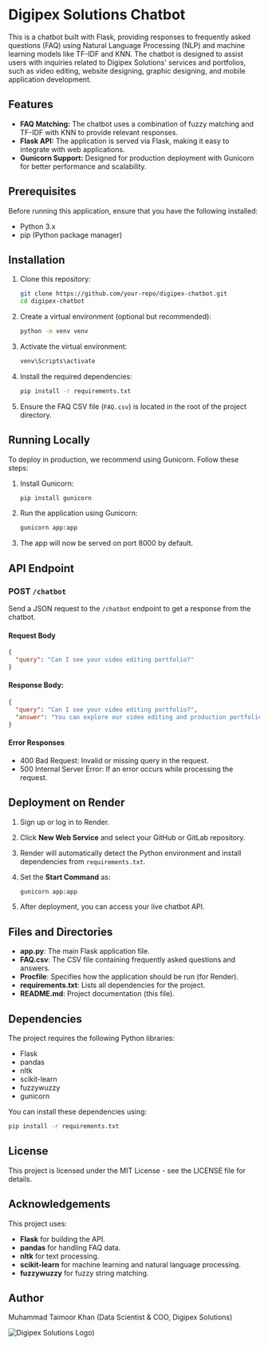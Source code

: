 # Digipex Solutions Chatbot

This is a chatbot built with Flask, providing responses to frequently asked questions (FAQ) using Natural Language Processing (NLP) and machine learning models like TF-IDF and KNN. The chatbot is designed to assist users with inquiries related to Digipex Solutions' services and portfolios, such as video editing, website designing, graphic designing, and mobile application development.

## Features

- **FAQ Matching:** The chatbot uses a combination of fuzzy matching and TF-IDF with KNN to provide relevant responses.
- **Flask API:** The application is served via Flask, making it easy to integrate with web applications.
- **Gunicorn Support:** Designed for production deployment with Gunicorn for better performance and scalability.

## Prerequisites

Before running this application, ensure that you have the following installed:

- Python 3.x
- pip (Python package manager)

## Installation

1. Clone this repository:

   ```bash
   git clone https://github.com/your-repo/digipex-chatbot.git
   cd digipex-chatbot

2. Create a virtual environment (optional but recommended):
   ```bash
   python -m venv venv
   ```

3. Activate the virtual environment:
   ```bash
   venv\Scripts\activate
   ```

4. Install the required dependencies:
   ```bash
   pip install -r requirements.txt
   ```

5. Ensure the FAQ CSV file (```FAQ.csv```) is located in the root of the project directory.

## Running Locally
To deploy in production, we recommend using Gunicorn. Follow these steps:

1. Install Gunicorn:
   ```bash
   pip install gunicorn
   ```

2. Run the application using Gunicorn:
   ```bash
   gunicorn app:app
   ```

3. The app will now be served on port 8000 by default.

## API Endpoint

### POST `/chatbot`

Send a JSON request to the `/chatbot` endpoint to get a response from the chatbot.

#### Request Body

```json
{
  "query": "Can I see your video editing portfolio?"
}
```
#### Response Body:

```json
{
  "query": "Can I see your video editing portfolio?",
  "answer": "You can explore our video editing and production portfolio here: https://digipexsolutions.com/video-editing/"
}
```

#### Error Responses
- 400 Bad Request: Invalid or missing query in the request.
- 500 Internal Server Error: If an error occurs while processing the request.

## Deployment on Render

1. Sign up or log in to Render.
2. Click **New Web Service** and select your GitHub or GitLab repository.
3. Render will automatically detect the Python environment and install dependencies from `requirements.txt`.
4. Set the **Start Command** as:

    ```bash
    gunicorn app:app
    ```

5. After deployment, you can access your live chatbot API.

## Files and Directories

- **app.py**: The main Flask application file.
- **FAQ.csv**: The CSV file containing frequently asked questions and answers.
- **Procfile**: Specifies how the application should be run (for Render).
- **requirements.txt**: Lists all dependencies for the project.
- **README.md**: Project documentation (this file).

## Dependencies

The project requires the following Python libraries:

- Flask
- pandas
- nltk
- scikit-learn
- fuzzywuzzy
- gunicorn

You can install these dependencies using:

```bash
pip install -r requirements.txt
```

## License

This project is licensed under the MIT License - see the LICENSE file for details.

## Acknowledgements

This project uses:

- **Flask** for building the API.
- **pandas** for handling FAQ data.
- **nltk** for text processing.
- **scikit-learn** for machine learning and natural language processing.
- **fuzzywuzzy** for fuzzy string matching.

## Author
Muhammad Taimoor Khan (Data Scientist & COO, Digipex Solutions)

![Digipex Solutions Logo](https://digipexsolutions.com/))












